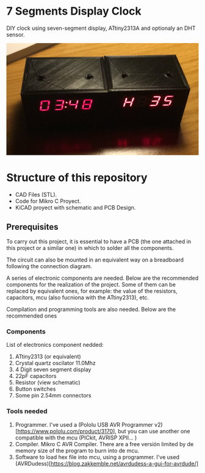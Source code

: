 
# 7 Segments Display Clock

DIY clock using seven-segment display, ATtiny2313A and optionaly an DHT sensor.

![Clock Housing](Clock_Housing.jpg)

# Structure of this repository

* CAD Files (STL).
* Code for Mikro C Proyect.
* KiCAD proyect with schematic and PCB Design.

## Prerequisites

To carry out this project, it is essential to have a PCB (the one attached in this project or a similar one) in which to solder all the components.

The circuit can also be mounted in an equivalent way on a breadboard following the connection diagram.

A series of electronic components are needed. Below are the recommended components for the realization of the project. Some of them can be replaced by equivalent ones, for example: the value of the resistors, capacitors, mcu (also fucniona with the ATtiny2313), etc.

Compilation and programming tools are also needed. Below are the recommended ones

### Components

List of electronics component nedded:

1. ATtiny2313 (or equivalent)
2. Crystal quartz oscilator 11.0Mhz
3. 4 Digit seven segment display
4. 22pF capacitors
5. Resistor (view schematic)
6. Button switches
7. Some pin 2.54mm connectors 


### Tools needed

1. Programmer. I've used a (Pololu USB AVR Programmer v2)[https://www.pololu.com/product/3170], but you can use another one compatible with the mcu (PICkit, AVRISP XPII... )
2. Compiler. Mikro C AVR Compiler. There are a free versión limited by de memory size of the program to burn into de mcu.
3. Software to load hex file into mcu, using a programmer. I've used (AVRDudess)[https://blog.zakkemble.net/avrdudess-a-gui-for-avrdude/]